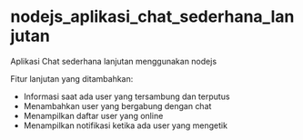 # nodejs_aplikasi_chat_sederhana_lanjutan
Aplikasi Chat sederhana lanjutan menggunakan nodejs

Fitur lanjutan yang ditambahkan:
- Informasi saat ada user yang tersambung dan terputus
- Menambahkan user yang bergabung dengan chat
- Menampilkan daftar user yang online
- Menampilkan notifikasi ketika ada user yang mengetik
